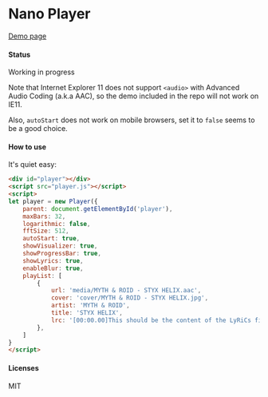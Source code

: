 Nano Player
===========

[Demo page](https://dev.cczu.edu.cn/~ntzyz/)

#### Status

Working in progress

Note that Internet Explorer 11 does not support `<audio>` with Advanced Audio Coding (a.k.a AAC), so the demo included in the repo will not work on IE11.

Also, `autoStart` does not work on mobile browsers, set it to `false` seems to be a good choice.

#### How to use

It's quiet easy:

``` html
<div id="player"></div>
<script src="player.js"></script>
<script>
let player = new Player({
    parent: document.getElementById('player'),
    maxBars: 32,
    logarithmic: false,
    fftSize: 512,
    autoStart: true,
    showVisualizer: true,
    showProgressBar: true,
    showLyrics: true,
    enableBlur: true,
    playList: [
        {
            url: 'media/MYTH & ROID - STYX HELIX.aac',
            cover: 'cover/MYTH & ROID - STYX HELIX.jpg',
            artist: 'MYTH & ROID',
            title: 'STYX HELIX',
            lrc: '[00:00.00]This should be the content of the LyRiCs file.',
        },
    ]
}
</script>
```

#### Licenses

MIT
